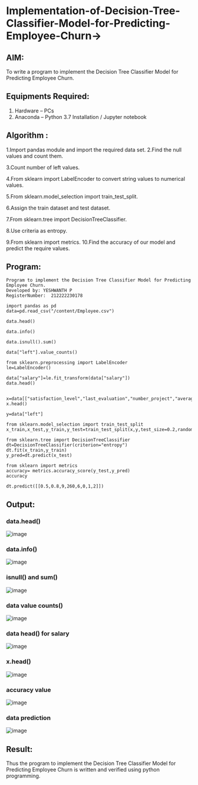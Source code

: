 # Implementation-of-Decision-Tree-Classifier-Model-for-Predicting-Employee-Churn->

## AIM:
To write a program to implement the Decision Tree Classifier Model for Predicting Employee Churn.

## Equipments Required:
1. Hardware – PCs
2. Anaconda – Python 3.7 Installation / Jupyter notebook

## Algorithm :
1.Import pandas module and import the required data set.
2.Find the null values and count them.

3.Count number of left values.

4.From sklearn import LabelEncoder to convert string values to numerical values.

5.From sklearn.model_selection import train_test_split.

6.Assign the train dataset and test dataset.

7.From sklearn.tree import DecisionTreeClassifier.

8.Use criteria as entropy.

9.From sklearn import metrics. 10.Find the accuracy of our model and predict the require values.

## Program:
```
Program to implement the Decision Tree Classifier Model for Predicting Employee Churn.
Developed by: YESHWANTH P
RegisterNumber:  212222230178

import pandas as pd
data=pd.read_csv("/content/Employee.csv")

data.head()

data.info()

data.isnull().sum()

data["left"].value_counts()

from sklearn.preprocessing import LabelEncoder
le=LabelEncoder()

data["salary"]=le.fit_transform(data["salary"])
data.head()


x=data[["satisfaction_level","last_evaluation","number_project","average_montly_hours","time_spend_company","Work_accident","promotion_last_5years","salary"]]
x.head()

y=data["left"]

from sklearn.model_selection import train_test_split
x_train,x_test,y_train,y_test=train_test_split(x,y,test_size=0.2,random_state=100)

from sklearn.tree import DecisionTreeClassifier
dt=DecisionTreeClassifier(criterion="entropy")
dt.fit(x_train,y_train)
y_pred=dt.predict(x_test)

from sklearn import metrics
accuracy= metrics.accuracy_score(y_test,y_pred)
accuracy

dt.predict([[0.5,0.8,9,260,6,0,1,2]])

```

## Output:
### data.head()

![image](https://github.com/Pradeeppachiyappan/Implementation-of-Decision-Tree-Classifier-Model-for-Predicting-Employee-Churn/assets/118707347/e8da4b95-d0b5-436d-a35b-91f2e504ca1b)

### data.info()

![image](https://github.com/Pradeeppachiyappan/Implementation-of-Decision-Tree-Classifier-Model-for-Predicting-Employee-Churn/assets/118707347/14d2f18c-0948-41d5-bd27-22c93074bed2)

### isnull() and sum()

![image](https://github.com/Pradeeppachiyappan/Implementation-of-Decision-Tree-Classifier-Model-for-Predicting-Employee-Churn/assets/118707347/f31626db-628d-4019-8ac4-f09b4b3d932a)

### data value counts()

![image](https://github.com/Pradeeppachiyappan/Implementation-of-Decision-Tree-Classifier-Model-for-Predicting-Employee-Churn/assets/118707347/30be4c48-a71d-42ce-8584-38d9a1829c09)

### data head() for salary

![image](https://github.com/Pradeeppachiyappan/Implementation-of-Decision-Tree-Classifier-Model-for-Predicting-Employee-Churn/assets/118707347/b4b2cf26-7169-4412-9c0b-69f359d2ea37)

### x.head()

![image](https://github.com/Pradeeppachiyappan/Implementation-of-Decision-Tree-Classifier-Model-for-Predicting-Employee-Churn/assets/118707347/c202755f-1aa3-4100-b5bf-e40987fafc9d)

### accuracy value

![image](https://github.com/Pradeeppachiyappan/Implementation-of-Decision-Tree-Classifier-Model-for-Predicting-Employee-Churn/assets/118707347/69ac7139-f3c7-48e0-9557-d2ebf5919af3)

### data prediction

![image](https://github.com/Pradeeppachiyappan/Implementation-of-Decision-Tree-Classifier-Model-for-Predicting-Employee-Churn/assets/118707347/f4d7648b-8d52-4ce3-810d-c04fee575682)


## Result:
Thus the program to implement the  Decision Tree Classifier Model for Predicting Employee Churn is written and verified using python programming.

